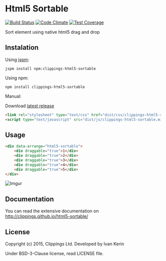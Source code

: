 # Html5 Sortable

[![Build Status](https://travis-ci.org/clippings/html5-sortable.svg?branch=master)](https://travis-ci.org/clippings/html5-sortable)
[![Code Climate](https://codeclimate.com/github/clippings/html5-sortable/badges/gpa.svg)](https://codeclimate.com/github/clippings/html5-sortable)
[![Test Coverage](https://codeclimate.com/github/clippings/html5-sortable/badges/coverage.svg)](https://codeclimate.com/github/clippings/html5-sortable/coverage)

Sort element using native html5 drag and drop

## Instalation

Using [jspm](http://jspm.io/):

    jspm install npm:clippings-html5-sortable

Using npm:

    npm install clippings-html5-sortable

Manual:

Download [latest release](https://github.com/clippings/html5-sortable/releases/latest)

``` html
<link rel="stylesheet" type="text/css" href="dist/css/clippings-html5-sortable.min.css" />
<script type="text/javascript" src="dist/js/clippings-html5-sortable.min.js"></script>
```

Usage
-----

``` html
<div data-arrange="html5-sortable">
    <div draggable="true">1</div>
    <div draggable="true">2</div>
    <div draggable="true">3</div>
    <div draggable="true">4</div>
    <div draggable="true">5</div>
</div>
```

![Imgur](http://i.imgur.com/3A9mPOG.png)

Documentation
-------------

You can read the extensive documentation on http://clippings.github.io/html5-sortable/

License
-------

Copyright (c) 2015, Clippings Ltd. Developed by Ivan Kerin

Under BSD-3-Clause license, read LICENSE file.

